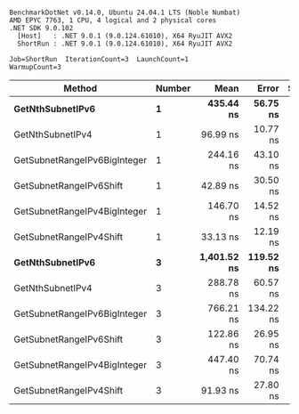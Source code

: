 ```

BenchmarkDotNet v0.14.0, Ubuntu 24.04.1 LTS (Noble Numbat)
AMD EPYC 7763, 1 CPU, 4 logical and 2 physical cores
.NET SDK 9.0.102
  [Host]   : .NET 9.0.1 (9.0.124.61010), X64 RyuJIT AVX2
  ShortRun : .NET 9.0.1 (9.0.124.61010), X64 RyuJIT AVX2

Job=ShortRun  IterationCount=3  LaunchCount=1  
WarmupCount=3  

```
| Method                       | Number | Mean        | Error     | StdDev   | Min         | Max         | Gen0   | Allocated |
|----------------------------- |------- |------------:|----------:|---------:|------------:|------------:|-------:|----------:|
| **GetNthSubnetIPv6**             | **1**      |   **435.44 ns** |  **56.75 ns** | **3.111 ns** |   **432.24 ns** |   **438.45 ns** | **0.0381** |     **640 B** |
| GetNthSubnetIPv4             | 1      |    96.99 ns |  10.77 ns | 0.590 ns |    96.52 ns |    97.65 ns | 0.0095 |     160 B |
| GetSubnetRangeIPv6BigInteger | 1      |   244.16 ns |  43.10 ns | 2.362 ns |   242.13 ns |   246.75 ns | 0.0257 |     432 B |
| GetSubnetRangeIPv6Shift      | 1      |    42.89 ns |  30.50 ns | 1.672 ns |    41.10 ns |    44.41 ns | 0.0095 |     160 B |
| GetSubnetRangeIPv4BigInteger | 1      |   146.70 ns |  14.52 ns | 0.796 ns |   145.78 ns |   147.17 ns | 0.0124 |     208 B |
| GetSubnetRangeIPv4Shift      | 1      |    33.13 ns |  12.19 ns | 0.668 ns |    32.44 ns |    33.77 ns | 0.0105 |     176 B |
| **GetNthSubnetIPv6**             | **3**      | **1,401.52 ns** | **119.52 ns** | **6.551 ns** | **1,395.33 ns** | **1,408.38 ns** | **0.1183** |    **2000 B** |
| GetNthSubnetIPv4             | 3      |   288.78 ns |  60.57 ns | 3.320 ns |   286.45 ns |   292.58 ns | 0.0286 |     480 B |
| GetSubnetRangeIPv6BigInteger | 3      |   766.21 ns | 134.22 ns | 7.357 ns |   758.67 ns |   773.36 ns | 0.0772 |    1296 B |
| GetSubnetRangeIPv6Shift      | 3      |   122.86 ns |  26.95 ns | 1.477 ns |   121.87 ns |   124.56 ns | 0.0286 |     480 B |
| GetSubnetRangeIPv4BigInteger | 3      |   447.40 ns |  70.74 ns | 3.878 ns |   444.57 ns |   451.82 ns | 0.0372 |     624 B |
| GetSubnetRangeIPv4Shift      | 3      |    91.93 ns |  27.80 ns | 1.524 ns |    90.36 ns |    93.40 ns | 0.0315 |     528 B |

